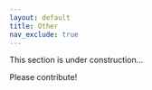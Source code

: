 ```yaml
---
layout: default
title: Other
nav_exclude: true
---
```

This section is under construction...

Please contribute!
